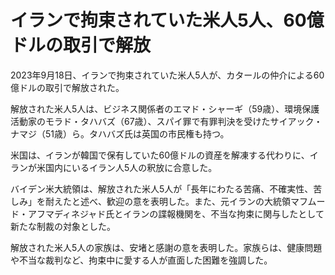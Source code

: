 # イランで拘束されていた米人5人、60億ドルの取引で解放

2023年9月18日、イランで拘束されていた米人5人が、カタールの仲介による60億ドルの取引で解放された。

解放された米人5人は、ビジネス関係者のエマド・シャーギ（59歳）、環境保護活動家のモラド・タハバズ（67歳）、スパイ罪で有罪判決を受けたサイアック・ナマジ（51歳）ら。タハバズ氏は英国の市民権も持つ。

米国は、イランが韓国で保有していた60億ドルの資産を解凍する代わりに、イランが米国内にいるイラン人5人の釈放に合意した。

バイデン米大統領は、解放された米人5人が「長年にわたる苦痛、不確実性、苦しみ」を耐えたと述べ、歓迎の意を表明した。また、元イランの大統領マフムード・アフマディネジャド氏とイランの諜報機関を、不当な拘束に関与したとして新たな制裁の対象とした。

解放された米人5人の家族は、安堵と感謝の意を表明した。家族らは、健康問題や不当な裁判など、拘束中に愛する人が直面した困難を強調した。
